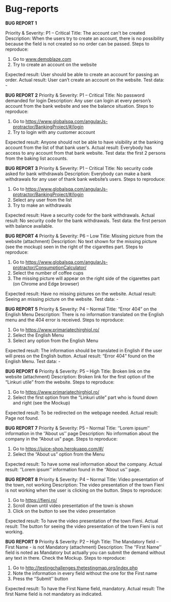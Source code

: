 # Bug-reports

**BUG REPORT 1**

Priority & Severity: P1 – Critical
Title: The account can't be created
Description: When the users try to create an account, there is no possibility because the field is not created so no order can be passed.
Steps to reproduce:
1.	Go to www.demoblaze.com
2.	Try to create an account on the website

Expected result: User should be able to create an account for passing an order.
Actual result: User can’t create an account on the website.
Test data: -

**BUG REPORT 2**
Priority & Severity: P1 – Critical
Title: No password demanded for login
Description: Any user can login at every person’s account from the bank website and see the balance situation.
Steps to reproduce:
1.	Go to https://www.globalsqa.com/angularJs-protractor/BankingProject/#/login
2.	Try to login with any customer account

Expected result: Anyone should not be able to have visibility at the banking account from the list of that bank user’s.
Actual result: Everybody has access to any account from that bank website.
Test data: the first 2 persons from the baking list accounts.


**BUG REPORT 3**
Priority & Severity: P1 – Critical
Title: No security code asked for bank withdrawals
Description: Everybody can make a bank withdrawals for any user of thank bank website’s users.
Steps to reproduce:
1.	Go to https://www.globalsqa.com/angularJs-protractor/BankingProject/#/login
2.	Select any user from the list
3.	Try to make an withdrawals

Expected result: Have a security code for the bank withdrawals.
Actual result: No security code for the bank withdrawals.
Test data: the first person with balance available.

**BUG REPORT 4**
Priority & Severity: P6 – Low
Title: Missing picture from the website (attachment)
Description: No text shown for the missing picture (see the mockup) seen in the right of the cigarettes part.
Steps to reproduce:
1.	Go to https://www.globalsqa.com/angularJs-protractor/ConsumptionCalculator/
2.	Select the number of coffee cups
3.	The missing picture will appear on the right side of the cigarettes part (on Chrome and Edge browser)

Expected result: Have no missing pictures on the website.
Actual result: Seeing an missing picture on the website.
Test data: -

**BUG REPORT 5**
Priority & Severity: P4 – Normal
Title: “Error 404” on the English Menu
Description: There is no information translated on the English menu and the 404 error is received.
Steps to reproduce:
1.	Go to https://www.primariatechirghiol.ro/
2.	Select the English Menu
3.	Select any option from the English Menu

Expected result: The information should be translated in English if the user will press on the English button.
Actual result: “Error 404” found on the English Menu.
Test data: -

**BUG REPORT 6**
Priority & Severity: P5 – High
Title: Broken link on the website (attachment)
Description: Broken link for the first option of the “Linkuri utile” from the website.
Steps to reproduce:
1.	Go to https://www.primariatechirghiol.ro/
2.	Select the first option from the “Linkuri utile” part who is found down and right (see the Mockup)

Expected result: To be redirected on the webpage needed.
Actual result: Page not found.

**BUG REPORT 7**
Priority & Severity: P5 – Normal
Title: ‘’Lorem ipsum’’ information in the ‘’About us’’ page
Description: No information about the company in the “About us” page.
Steps to reproduce:
1.	Go to https://juice-shop.herokuapp.com/#/
2.	Select the “About us” option from the Menu

Expected result: To have some real information about the company.
Actual result: ‘’Lorem ipsum’’ information found in the ‘’About us’’ page.

**BUG REPORT 8**
Priority & Severity: P4 – Normal
Title: Video presentation of the town, not working
Description: The video presentation of the town Fieni is not working when the user is clicking on the button.
Steps to reproduce:
1.	Go to https://fieni.ro/
2.	Scroll down until video presentation of the town is shown
3.	Click on the button to see the video presentation 

Expected result: To have the video presentation of the town Fieni.
Actual result: The button for seeing the video presentation of the town Fieni is not working.



**BUG REPORT 9**
Priority & Severity: P2 – High
Title: The Mandatory field – First Name - is not Mandatory (attachment)
Description: The ‘’First Name’’ field is noted as Mandatory but actually you can submit the demand without any text in there. Check the Mockup.
Steps to reproduce:
1.	Go to http://testingchallenges.thetestingmap.org/index.php
2.	Note the information in every field without the one for the First name
3.	Press the ‘’Submit’’ button

Expected result: To have the First Name field, mandatory.
Actual result: The first Name field is not mandatory as indicated.
